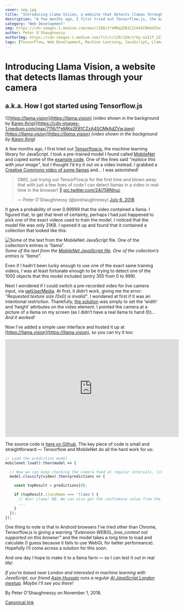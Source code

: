 ```yaml
---
cover: img.jpg
title: "Introducing Llama Vision, a website that detects llamas through your camera"
description: "A few months ago, I first tried out Tensorflow.js, the machine learning library for JavaScript. I took a pre-trained model I found called MobileNet and copied some of the example code. One of the lines said “replace this with your image”, but I thought I’d try it out on a video instead. I grabbed a Creative Commons video of some llamas and… I was astonished!"
category: "Web Development"
img: https://cdn-images-1.medium.com/max/1200/1*eMKq2EB1CZzA4SCMk6dZVw.jpeg
author: Peter O'Shaughnessy
authorImg: https://cdn-images-1.medium.com/fit/c/120/120/1*ky-noIIf_ZZIoGDsvfW3AA.jpeg
tags: [TensorFlow, Web Development, Machine Learning, JavaScript, Llamas]
---
```


# Introducing Llama Vision, a website that detects llamas through your camera

## a.k.a. How I got started using Tensorflow.js

![[https://llama.vision](https://llama.vision) (video shown in the background by [Karen Ihrig](https://vimeo.com/46661900))](https://cdn-images-1.medium.com/max/7116/1*eMKq2EB1CZzA4SCMk6dZVw.jpeg)*[https://llama.vision](https://llama.vision) (video shown in the background by [Karen Ihrig](https://vimeo.com/46661900))*

A few months ago, I first tried out [Tensorflow.js](https://js.tensorflow.org/), the machine learning library for JavaScript. I took a pre-trained model I found called [MobileNet](https://github.com/tensorflow/tfjs-models/tree/master/mobilenet) and copied some of the [example code](https://github.com/tensorflow/tfjs-models/blob/master/mobilenet/README.md#via-script-tag). One of the lines said *“replace this with your image”*, but I thought I’d try it out on a video instead. I grabbed a [Creative Commons video of some llamas](https://vimeo.com/46661900) and… I was astonished!

<blockquote class="twitter-tweet" data-lang="en"><p lang="en" dir="ltr">OMG, just trying out TensorFlow.js for the first time and blown away that with just a few lines of code I can detect llamas in a video in realtime in the browser! 🦙 <a href="https://t.co/24i75RNhuc">pic.twitter.com/24i75RNhuc</a></p>&mdash; Peter O&#39;Shaughnessy (@poshaughnessy) <a href="https://twitter.com/poshaughnessy/status/1015176128460402689?ref_src=twsrc%5Etfw">July 6, 2018</a></blockquote>
<script async src="https://platform.twitter.com/widgets.js" charset="utf-8"></script>



It gave a probability of over 0.99999 that the video contained a llama. I figured that, to get that level of certainty, perhaps I had just happened to pick one of the exact videos used to train the model. I noticed that the model file was only 31KB. I opened it up and found that it contained a collection that looked like this:

![Some of the text from the [MobileNet JavaScript file](https://cdn.jsdelivr.net/npm/@tensorflow-models/mobilenet@0.1.1). One of the collection’s entries is “llama”.](https://cdn-images-1.medium.com/max/2800/1*fGT2VNDbg0klUoU5bN9pBQ.png)*Some of the text from the [MobileNet JavaScript file](https://cdn.jsdelivr.net/npm/@tensorflow-models/mobilenet@0.1.1). One of the collection’s entries is “llama”.*

Even if I hadn’t been lucky enough to use one of the exact same training videos, I was at least fortunate enough to be trying to detect one of the 1000 objects that this model included (entry 355 from 0 to 999).

Next I wondered if I could switch a pre-recorded video for live camera input, via [getUserMedia](https://developer.mozilla.org/en-US/docs/Web/API/MediaDevices/getUserMedia). At first, it didn’t work, giving me the error: *“Requested texture size [0x0] is invalid”*. I wondered at first if it was an intentional restriction. Thankfully, [the solution](https://github.com/tensorflow/tfjs/issues/322) was simply to set the ‘width’ and ‘height’ attributes on the video element. I pointed the camera at a picture of a llama on my screen (as I didn’t have a real llama to hand 😞)… *And it worked!*

Now I’ve added a simple user interface and hosted it up at [https://llama.vision](https://llama.vision), so you can try it too:

<center><iframe width="560" height="315" src="https://www.youtube.com/embed/1z34JIVxLNM" frameborder="0" allowfullscreen></iframe></center>

The source code is [here on Github](https://github.com/poshaughnessy/llama-vision). The key piece of code is small and straightforward — Tensorflow and MobileNet do all the hard work for us:

```javascript
// Load the prediction model
mobilenet.load().then(model => {

  // Now we can keep checking the camera feed at regular intervals, like this:
  model.classify(video).then(predictions => {

    const topResult = predictions[0];

    if (topResult.className === 'llama') {
      // Woo! Llama! NB. We can also get the confidence value from the `probability`
      ...
    }
  });
});
```

One thing to note is that in Android browsers I’ve tried other than Chrome, Tensorflow.js is giving a warning *“Extension WEBGL_lose_context not supported on this browser”* and the model takes a long time to load and calculate (I guess because it fails to use WebGL for better performance). Hopefully I’ll come across a solution for this soon.

And one day I hope to make it to a llama farm — so I can test it out in real life!

*If you’re based near London and interested in machine learning with JavaScript, our friend [Asim Hussain](undefined) runs a regular [AI JavaScript London meetup](https://www.meetup.com/AI-JavaScript-London/). Maybe I’ll see you there!*



By Peter O'Shaughnessy on November 1, 2018.

[Canonical link](https://medium.com/samsung-internet-dev/introducing-llama-vision-a-website-that-detects-llamas-through-your-camera-aa6f16144ac4)
